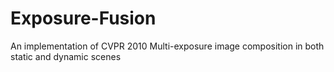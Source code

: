 # Exposure-Fusion
An implementation of CVPR 2010
Multi-exposure image composition in both static and dynamic scenes
